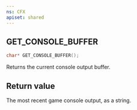 ```yaml
---
ns: CFX
apiset: shared
---
```

## GET_CONSOLE_BUFFER

```c
char* GET_CONSOLE_BUFFER();
```

Returns the current console output buffer.

## Return value
The most recent game console output, as a string.